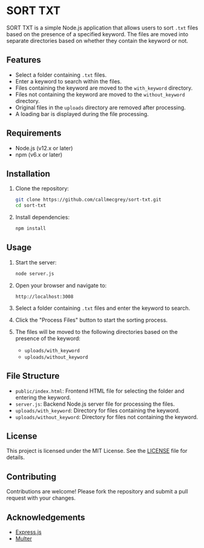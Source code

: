 # SORT TXT

SORT TXT is a simple Node.js application that allows users to sort `.txt` files based on the presence of a specified keyword. The files are moved into separate directories based on whether they contain the keyword or not.

## Features

- Select a folder containing `.txt` files.
- Enter a keyword to search within the files.
- Files containing the keyword are moved to the `with_keyword` directory.
- Files not containing the keyword are moved to the `without_keyword` directory.
- Original files in the `uploads` directory are removed after processing.
- A loading bar is displayed during the file processing.

## Requirements

- Node.js (v12.x or later)
- npm (v6.x or later)

## Installation

1. Clone the repository:

    ```bash
    git clone https://github.com/callmecgrey/sort-txt.git
    cd sort-txt
    ```

2. Install dependencies:

    ```bash
    npm install
    ```

## Usage

1. Start the server:

    ```bash
    node server.js
    ```

2. Open your browser and navigate to:

    ```
    http://localhost:3008
    ```

3. Select a folder containing `.txt` files and enter the keyword to search.

4. Click the "Process Files" button to start the sorting process.

5. The files will be moved to the following directories based on the presence of the keyword:
    - `uploads/with_keyword`
    - `uploads/without_keyword`

## File Structure

- `public/index.html`: Frontend HTML file for selecting the folder and entering the keyword.
- `server.js`: Backend Node.js server file for processing the files.
- `uploads/with_keyword`: Directory for files containing the keyword.
- `uploads/without_keyword`: Directory for files not containing the keyword.

## License

This project is licensed under the MIT License. See the [LICENSE](LICENSE) file for details.

## Contributing

Contributions are welcome! Please fork the repository and submit a pull request with your changes.

## Acknowledgements

- [Express.js](https://expressjs.com/)
- [Multer](https://github.com/expressjs/multer)

